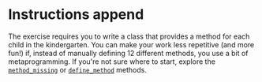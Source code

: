 # Instructions append

The exercise requires you to write a class that provides a method for each child in the kindergarten.
You can make your work less repetitive (and more fun!) if, instead of manually defining 12 different methods, you use a bit of metaprogramming.
If you're not sure where to start, explore the [`method_missing`](https://www.leighhalliday.com/ruby-metaprogramming-method-missing) or [`define_method`](http://rubymonk.com/learning/books/2-metaprogramming-ruby/chapters/25-dynamic-methods/lessons/72-define-method) methods.
